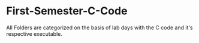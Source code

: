 # First-Semester-C-Code
All Folders are categorized on the basis of lab days with the C code and it's respective executable.
